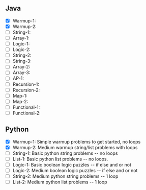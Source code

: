 ## Java

- [x] Warmup-1:
- [x] Warmup-2:
- [ ] String-1:
- [ ] Array-1:
- [ ] Logic-1:
- [ ] Logic-2:
- [ ] String-2:
- [ ] String-3:
- [ ] Array-2:
- [ ] Array-3:
- [ ] AP-1:
- [ ] Recursion-1:
- [ ] Recursion-2:
- [ ] Map-1:
- [ ] Map-2:
- [ ] Functional-1:
- [ ] Functional-2:

## Python

- [x] Warmup-1: Simple warmup problems to get started, no loops
- [x] Warmup-2: Medium warmup string/list problems with loops
- [ ] String-1: Basic python string problems -- no loops
- [ ] List-1: Basic python list problems -- no loops.
- [ ] Logic-1: Basic boolean logic puzzles -- if else and or not
- [ ] Logic-2: Medium boolean logic puzzles -- if else and or not
- [ ] String-2: Medium python string problems -- 1 loop
- [ ] List-2: Medium python list problems -- 1 loop
